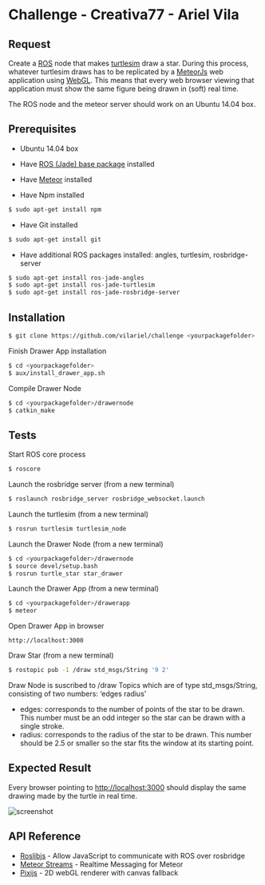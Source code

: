 # Challenge - Creativa77 - Ariel Vila

## Request

Create a [ROS](http://www.ros.org/) node that makes [turtlesim](http://wiki.ros.org/turtlesim) draw a star. During this process, whatever turtlesim draws has to be replicated by a [MeteorJs](https://www.meteor.com/) web application using [WebGL](https://en.wikipedia.org/wiki/WebGL). This means that every web browser viewing that application must show the same figure being drawn in (soft) real time.

The ROS node and the meteor server should work on an Ubuntu 14.04 box.

## Prerequisites

* Ubuntu 14.04 box

* Have [ROS (Jade) base package](http://wiki.ros.org/ROS/Installation) installed

* Have [Meteor](https://www.meteor.com/install) installed

* Have Npm installed
```sh
$ sudo apt-get install npm
```

* Have Git installed
```sh
$ sudo apt-get install git
```

* Have additional ROS packages installed: angles, turtlesim, rosbridge-server
```sh
$ sudo apt-get install ros-jade-angles
$ sudo apt-get install ros-jade-turtlesim
$ sudo apt-get install ros-jade-rosbridge-server
```

## Installation

```sh
$ git clone https://github.com/vilariel/challenge <yourpackagefolder>
```

Finish Drawer App installation
```sh
$ cd <yourpackagefolder>
$ aux/install_drawer_app.sh
```

Compile Drawer Node
```sh
$ cd <yourpackagefolder>/drawernode
$ catkin_make
```

## Tests

Start ROS core process
```sh
$ roscore
```

Launch the rosbridge server (from a new terminal)
```sh
$ roslaunch rosbridge_server rosbridge_websocket.launch
```

Launch the turtlesim (from a new terminal)
```sh
$ rosrun turtlesim turtlesim_node
```

Launch the Drawer Node (from a new terminal)
```sh
$ cd <yourpackagefolder>/drawernode
$ source devel/setup.bash
$ rosrun turtle_star star_drawer
```

Launch the Drawer App (from a new terminal)
```sh
$ cd <yourpackagefolder>/drawerapp
$ meteor
```

Open Drawer App in browser
```
http://localhost:3000
```

Draw Star (from a new terminal)
```sh
$ rostopic pub -1 /draw std_msgs/String '9 2'
```

Draw Node is suscribed to /draw Topics which are of type std_msgs/String, consisting of two numbers: ‘edges radius’
- edges: corresponds to the number of points of the star to be drawn. This number must be an odd integer so the star can be drawn with a single stroke.
- radius: corresponds to the radius of the star to be drawn. This number should be 2.5 or smaller so the star fits the window at its starting point.

## Expected Result

Every browser pointing to [http://localhost:3000](http://localhost:3000) should display the same drawing made by the turtle in real time.

![screenshot](/vilariel/challenge/blob/master/aux/screenshot.png?raw=true)

## API Reference

- [Roslibjs](http://wiki.ros.org/roslibjs) - Allow JavaScript to communicate with ROS over rosbridge
- [Meteor Streams](http://arunoda.github.io/meteor-streams/) - Realtime Messaging for Meteor
- [Pixijs](https://atmospherejs.com/fds/pixijs) - 2D webGL renderer with canvas fallback

